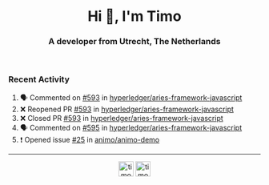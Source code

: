 <h1 align="center">Hi 👋, I'm Timo</h1>
<h3 align="center">A developer from Utrecht, The Netherlands</h3>
<br/>
<!-- https://github.com/rahuldkjain/github-profile-readme-generator --!>

<!--  <p align="left"><img src="https://github-readme-stats.vercel.app/api?username=timoglastra&show_icons=true&count_private=true&" alt="timoglastra" /></p> --!>

<!--
Github language stats
<p align="left"><img src="https://github-readme-stats.vercel.app/api/top-langs/?username=timoglastra&layout=compact" alt="timoglastra" /><p>
-->

<!-- Codestats language stats -->
<!-- <p align="left"><img src="https://codestats-readme.vercel.app/api/top-langs/?username=timoglastra&layout=compact&language_count=12" alt="timoglastra" /><p>    --!>
  
<h3>Recent Activity</h3>

<!--START_SECTION:activity-->
1. 🗣 Commented on [#593](https://github.com/hyperledger/aries-framework-javascript/issues/593) in [hyperledger/aries-framework-javascript](https://github.com/hyperledger/aries-framework-javascript)
2. ❌ Reopened PR [#593](https://github.com/hyperledger/aries-framework-javascript/pull/593) in [hyperledger/aries-framework-javascript](https://github.com/hyperledger/aries-framework-javascript)
3. ❌ Closed PR [#593](https://github.com/hyperledger/aries-framework-javascript/pull/593) in [hyperledger/aries-framework-javascript](https://github.com/hyperledger/aries-framework-javascript)
4. 🗣 Commented on [#595](https://github.com/hyperledger/aries-framework-javascript/issues/595) in [hyperledger/aries-framework-javascript](https://github.com/hyperledger/aries-framework-javascript)
5. ❗️ Opened issue [#25](https://github.com/animo/animo-demo/issues/25) in [animo/animo-demo](https://github.com/animo/animo-demo)
<!--END_SECTION:activity-->

---

<p align="center">
<a href="https://twitter.com/timoglastra" target="blank"><img align="center" src="https://cdn.jsdelivr.net/npm/simple-icons@3.0.1/icons/twitter.svg" alt="timoglastra" height="30" width="30" /></a>
<a href="https://linkedin.com/in/timoglastra" target="blank"><img align="center" src="https://cdn.jsdelivr.net/npm/simple-icons@3.0.1/icons/linkedin.svg" alt="timoglastra" height="30" width="30" /></a>
</p>



